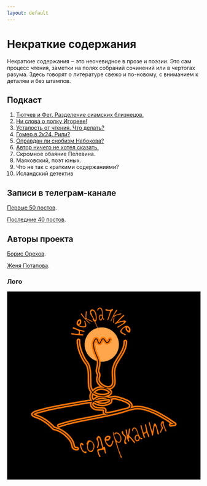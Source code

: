 ```yaml
---
layout: default
---
```


# Некраткие содержания

Некраткие содержания ‒  это неочевидное в прозе и поэзии. Это сам процесс чтения, заметки на полях собраний сочинений или в чертогах разума. 
Здесь говорят о литературе свежо и по-новому, с вниманием к деталям и без штампов.

## Подкаст

1.  [Тютчев и Фет. Разделение сиамских близнецов.](./episode01.html)
2.  [Ни слова о полку Игореве!](./episode02.html)
3.  [Усталость от чтения. Что делать?](./episode03.html)
4.  [Гомер в 2к24. Рили?](./episode04.html)
5.  [Оправдан ли снобизм Набокова?](./episode05.html)
6.  [Автор ничего не хотел сказать.](./episode06.html)
7.  Скромное обаяние Пелевина.
8.  Маяковский, поэт юных.
9.  Что не так с краткими содержаниями? 
10.  Исландский детектив

## Записи в телеграм-канале

[Первые 50 постов](./tg-01.html).

[Последние 40 постов](./tg-02.html).

## Авторы проекта

[Борис Орехов](https://nevmenandr.github.io/).

[Женя Потапова](https://t.me/zhenya_napishet).


### Лого

![NS](photos/logo.jpg)


